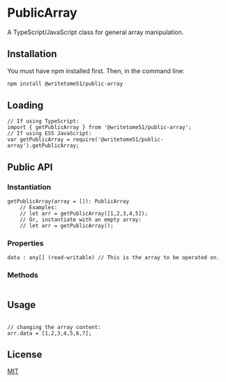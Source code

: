 # PublicArray

A TypeScript/JavaScript class for general array manipulation.

## Installation

You must have npm installed first.  Then, in the command line:

```bash
npm install @writetome51/public-array
```

## Loading
```
// If using TypeScript:
import { getPublicArray } from '@writetome51/public-array';
// If using ES5 JavaScript:
var getPublicArray = require('@writetome51/public-array').getPublicArray;
```


## Public API

### Instantiation
```
getPublicArray(array = []): PublicArray
    // Examples:
    // let arr = getPublicArray([1,2,3,4,5]);
    // Or, instantiate with an empty array:
    // let arr = getPublicArray();

```

### Properties

```
data : any[] (read-writable) // This is the array to be operated on.
```

### Methods

```

```



## Usage

```

// changing the array content:
arr.data = [1,2,3,4,5,6,7];

```


## License
[MIT](https://choosealicense.com/licenses/mit/)
